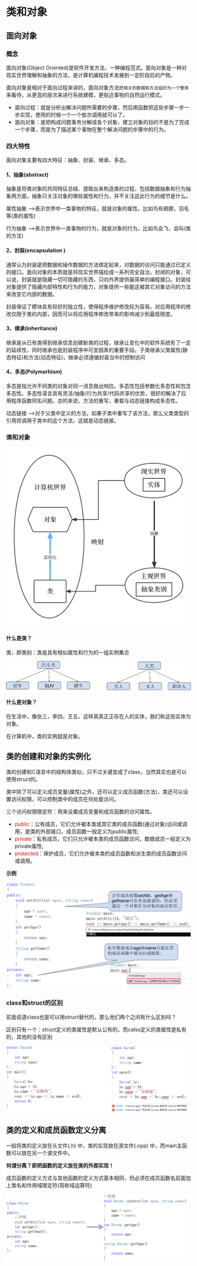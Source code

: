 # 类和对象

## 面向对象

### 概念

面向对象(Object Oriented)是软件开发方法，一种编程范式。面向对象是一种对现实世界理解和抽象的方法，是计算机编程技术发展到一定阶段后的产物。

面向对象是相对于面向过程来讲的，面向对象方法`把相关的数据和方法组织为一个整体`来看待，从更高的层次来进行系统建模，更贴近事物的自然运行模式。

+ 面向过程：就是分析出解决问题所需要的步骤，然后用函数把这些步骤一步一步实现，使用的时候一个一个依次调用就可以了。
+ 面向对象：是把构成问题事务分解成各个对象，建立对象的目的不是为了完成一个步骤，而是为了描述某个事物在整个解决问题的步骤中的行为。

### 四大特性

面向对象主要有四大特征：抽象、封装、继承、多态。

#### 1、抽象(abstract)

抽象是将类对象的共同特征总结、提取出来构造类的过程，包括数据抽象和行为抽象两方面，抽象只关注对象的哪些属性和行为，并不关注这此行为的细节是什么。

属性抽象 -->表示世界中一类事物的特征，就是对象的属性。比如鸟有翅膀，羽毛等(类的属性)

行为抽象 -->表示世界中一类事物的行为，就是对象的行为。比如鸟会飞，会叫(类的方法)

#### 2、封装(encapsulation )

通常认为封装是把数据和操作数据的方法绑定起来，对数据的访问只能通过已定义的接口。面向对象的本质就是将现实世界描绘成一系列完全自治，封闭的对象，可以说，封装就是隐藏一切可隐藏的东西，只向外界提供最简单的编程接口。封装给对象提供了隐藏内部特性和行为的能力，对象提供一些能这被其它对象访问的方法来改变它内部的数据。

封装保证了模块具有较好的独立性，使得程序维护修改较为容易。对应用程序的修改仅限于类的内部，因而可以将应用程序修改带来的影响减少到最低限度。

#### 3、继承(inheritance)

继承是从已有类得到继承信息创建新类的过程，继承让变化中的软件系统有了一定的延续性，同时继承也是封装程序中可变因素的重要手段。子类继承父类属性(静态特征)和方法(动态特征)，继承必须遵循封装当中的控制访问

#### 4、多态(Polymorhism)

多态是指允许不同类的对象对同一消息做出响应。多态性包括参数化多态性和包含多态性。多态性语言具有灵活/抽象/行为共享/代码共享的优势，很好的解决了应用程序函数同名问题。总的来说，方法的重写，重载与动态链接构成多态性。

动态链接 -->对于父类中定义的方法，如果子类中重写了该方法，那么父类类型的引用将调用子类中的这个方法，这就是动态链接。

### 类和对象



![未命名文件](assets/未命名文件.png)

#### 什么是类？

类，即类别：类是具有相似属性和行为的一组实例集合

![image-20220825152101453](assets/image-20220825152101453.png)

#### 什么是对象？

在生活中，像张三，李四，王五，这样真真正正存在人的实体，我们称这些实体为对象。

在计算机中，类的实例就是对象。



## 类的创建和对象的实例化

类的创建和C语言中的结构体类似，只不过关键变成了class，当然其实也是可以使用struct的。

类中除了可以定义成员变量(属性)之外，还可以定义成员函数(方法)，类还可以设置访问权限，可以控制类中的成员在何处能访问。

三个访问权限限定符：用来设置成员变量和成员函数的访问属性。

+ <font color=red>public</font>：公有成员，它们允许被本类或其它类的成员函数(通过对象)访问或调用，是类的外部接口，成员函数一般定义为public属性;
+ <font color=red>private</font>：私有成员，它们只允许被本类的成员函数访问，数据成员一般定义为private属性;
+ <font color=red>protected</font>：保护成员，它们允许被本类的成员函数和派生类的成员函数访问或调用。

**示例**

![image-20220825155526717](assets/image-20220825155526717.png)



### class和struct的区别

前面说道class也是可以用struct替代的，那么他们两个之间有什么区别吗？

区别只有一个：struct定义的类属性是默认公有的，而calss定义的类属性是私有的，其他的没有区别

![image-20220825155746684](assets/image-20220825155746684.png)

## 类的定义和成员函数定义分离

一般将类的定义放在头文件(.h) 中，类的实现放在源文件(.cpp) 中，而main主函数可以放在另一个源文件中。

**何谓分离？即把函数的定义放在类的外部实现！**

成员函数的定义方式与其他函数的定义方式基本相同，但必须在成员函数名前面加上类名和作用域限定符(简称域运算符)

![image-20220825155925005](assets/image-20220825155925005.png)
